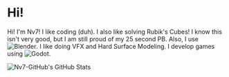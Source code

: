 # Hi!
Hi! I'm Nv7! I like coding (duh). I also like solving Rubik's Cubes! I know this isn't very good, but I am still proud of my 25 second PB. Also, I use ![Blender](https://blender.org). I like doing VFX and Hard Surface Modeling. I develop games using ![Godot](https://godotengine.org).

![Nv7-GitHub's GitHub Stats](https://github-readme-stats.vercel.app/api?username=Nv7-Github&show_icons=true&theme=dark)
